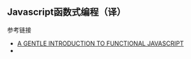 ## Javascript函数式编程（译）

参考链接

* [A GENTLE INTRODUCTION TO FUNCTIONAL JAVASCRIPT](http://jrsinclair.com/articles/2016/gentle-introduction-to-functional-javascript-intro/)
* ​


